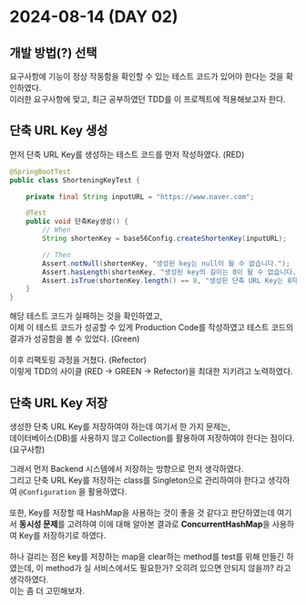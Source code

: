# 2024-08-14 (DAY 02)

## 개발 방법(?) 선택
요구사항에 기능이 정상 작동함을 확인할 수 있는 테스트 코드가 있어야 한다는 것을 확인하였다.<br>
이러한 요구사항에 맞고, 최근 공부하였던 TDD를 이 프로젝트에 적용해보고자 한다.

## 단축 URL Key 생성
먼저 단축 URL Key를 생성하는 테스트 코드를 먼저 작성하였다. (RED)<br>
```java
@SpringBootTest
public class ShorteningKeyTest {

	private final String inputURL = "https://www.naver.com";

	@Test
	public void 단축Key생성() {
		// When
		String shortenKey = base56Config.createShortenKey(inputURL);

		// Then
		Assert.notNull(shortenKey, "생성된 key는 null이 될 수 없습니다.");
		Assert.hasLength(shortenKey, "생성된 key의 길이는 0이 될 수 없습니다.");
		Assert.isTrue(shortenKey.length() == 8, "생성된 단축 URL Key는 8자리여야 합니다.");
	}
}
```

해당 테스트 코드가 실패하는 것을 확인하였고,<br>
이제 이 테스트 코드가 성공할 수 있게 Production Code를 작성하였고 테스트 코드의 결과가 성공함을 볼 수 있었다. (Green)
<br><br>
이후 리팩토링 과정을 거쳤다. (Refector)
<br>
이렇게 TDD의 사이클 (RED → GREEN → Refector)을 최대한 지키려고 노력하였다.

## 단축 URL Key 저장
생성한 단축 URL Key를 저장하여야 하는데 여기서 한 가지 문제는,<br>
데이터베이스(DB)를 사용하지 않고 Collection를 활용하여 저장하여야 한다는 점이다. (요구사항)<br>

그래서 먼저 Backend 시스템에서 저장하는 방향으로 먼저 생각하였다.<br>
그리고 단축 URL Key를 저장하는 class를 Singleton으로 관리하여야 한다고 생각하여 ```@Configuration``` 을 활용하였다.<br><br>
또한, Key를 저장할 때 HashMap을 사용하는 것이 좋을 것 같다고 판단하였는데 여기서 **동시성 문제**를 고려하여 이에 대해 알아본 결과로 **ConcurrentHashMap**을 사용하여 Key를 저장하기로 하였다.
<br><br>
하나 걸리는 점은 key를 저장하는 map을 clear하는 method를 test를 위해 만들긴 하였는데, 이 method가 실 서비스에서도 필요한가? 오히려 있으면 안되지 않을까? 라고 생각하였다.<br>
이는 좀 더 고민해보자.